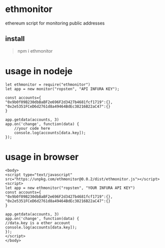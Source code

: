 # ethmonitor

ethereum script for monitoring public addresses  

## install
> npm i ethmonitor


# usage in nodeje

    let ethmonitor = require("ethmonitor")
    let app = new monitor("ropsten", "API INFURA KEY");
    
    const accounts={
    "0x9b0f09B230dbBaBF2e696F2d3427b4681fcf1719":{},
    "0x2e5351FCeD6d2761d8a49464BdEc38216B22aC47":{}
    }
    
    app.getdata(accounts, 3)
    app.on('change', function(data) {
	    //your code here
	    console.log(accounts[data.key]);
    });

  

# usage in browser

    <body>
    <script type="text/javascript" src="https://unpkg.com/ethmonitor@0.0.2/dist/ethmonitor.js"></script>
    <script>
    let app = new ethmonitor("ropsten", "YOUR INFURA API KEY")
    const accounts={
    "0x9b0f09B230dbBaBF2e696F2d3427b4681fcf1719":{},
    "0x2e5351FCeD6d2761d8a49464BdEc38216B22aC47":{}
    }
    
    app.getdata(accounts, 3)
    app.on('change', function(data) {
    //data.key is a ether account
    console.log(accounts[data.key]);
    });
    </script>
    </body>
